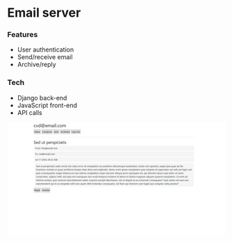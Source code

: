 # Email server

### Features
- User authentication
- Send/receive email
- Archive/reply

### Tech
- Django back-end
- JavaScript front-end
- API calls

![](image.png)
